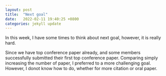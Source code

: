 ```yaml
---
layout: post
title:  "Next goal"
date:   2022-02-11 19:40:25 +0800
categories: jekyll update
---
```

In this week, I have some times to think about next goal, however, it is really hard.

Since we have top conference paper already, and some members successfully submitted their first top conference paper. Comparing simply increasing the number of paper, I preferred to a more challenging goal. However, I donot know how to do, whether for more citation or oral paper.


